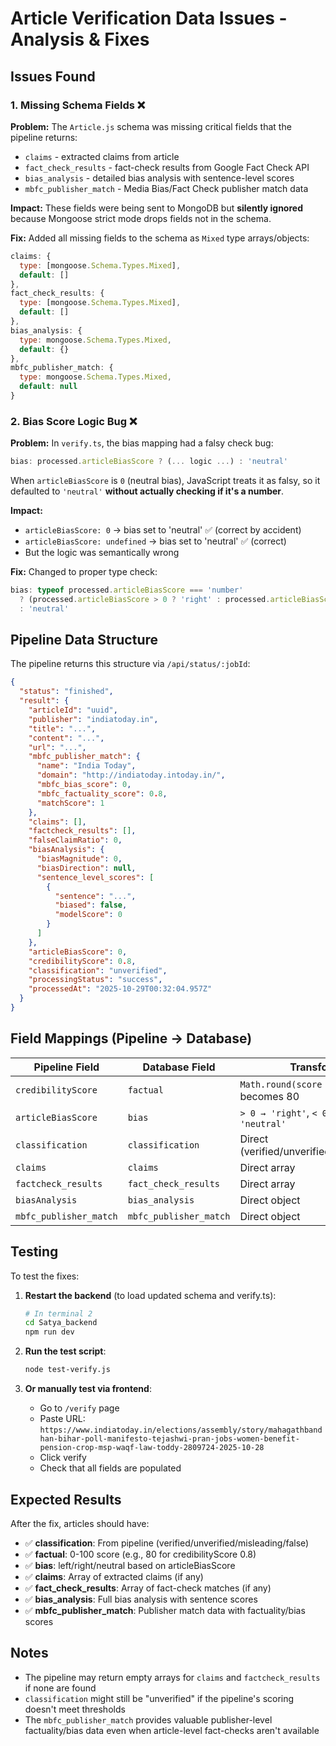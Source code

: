 # Article Verification Data Issues - Analysis & Fixes

## Issues Found

### 1. **Missing Schema Fields** ❌
**Problem:** The `Article.js` schema was missing critical fields that the pipeline returns:
- `claims` - extracted claims from article
- `fact_check_results` - fact-check results from Google Fact Check API
- `bias_analysis` - detailed bias analysis with sentence-level scores
- `mbfc_publisher_match` - Media Bias/Fact Check publisher match data

**Impact:** These fields were being sent to MongoDB but **silently ignored** because Mongoose strict mode drops fields not in the schema.

**Fix:** Added all missing fields to the schema as `Mixed` type arrays/objects:
```javascript
claims: {
  type: [mongoose.Schema.Types.Mixed],
  default: []
},
fact_check_results: {
  type: [mongoose.Schema.Types.Mixed],
  default: []
},
bias_analysis: {
  type: mongoose.Schema.Types.Mixed,
  default: {}
},
mbfc_publisher_match: {
  type: mongoose.Schema.Types.Mixed,
  default: null
}
```

### 2. **Bias Score Logic Bug** ❌
**Problem:** In `verify.ts`, the bias mapping had a falsy check bug:
```typescript
bias: processed.articleBiasScore ? (... logic ...) : 'neutral'
```

When `articleBiasScore` is `0` (neutral bias), JavaScript treats it as falsy, so it defaulted to `'neutral'` **without actually checking if it's a number**.

**Impact:** 
- `articleBiasScore: 0` → bias set to 'neutral' ✅ (correct by accident)
- `articleBiasScore: undefined` → bias set to 'neutral' ✅ (correct)
- But the logic was semantically wrong

**Fix:** Changed to proper type check:
```typescript
bias: typeof processed.articleBiasScore === 'number' 
  ? (processed.articleBiasScore > 0 ? 'right' : processed.articleBiasScore < 0 ? 'left' : 'neutral')
  : 'neutral'
```

## Pipeline Data Structure

The pipeline returns this structure via `/api/status/:jobId`:

```json
{
  "status": "finished",
  "result": {
    "articleId": "uuid",
    "publisher": "indiatoday.in",
    "title": "...",
    "content": "...",
    "url": "...",
    "mbfc_publisher_match": {
      "name": "India Today",
      "domain": "http://indiatoday.intoday.in/",
      "mbfc_bias_score": 0,
      "mbfc_factuality_score": 0.8,
      "matchScore": 1
    },
    "claims": [],
    "factcheck_results": [],
    "falseClaimRatio": 0,
    "biasAnalysis": {
      "biasMagnitude": 0,
      "biasDirection": null,
      "sentence_level_scores": [
        {
          "sentence": "...",
          "biased": false,
          "modelScore": 0
        }
      ]
    },
    "articleBiasScore": 0,
    "credibilityScore": 0.8,
    "classification": "unverified",
    "processingStatus": "success",
    "processedAt": "2025-10-29T00:32:04.957Z"
  }
}
```

## Field Mappings (Pipeline → Database)

| Pipeline Field | Database Field | Transformation |
|----------------|----------------|----------------|
| `credibilityScore` | `factual` | `Math.round(score * 100)` → 0.8 becomes 80 |
| `articleBiasScore` | `bias` | `> 0 → 'right'`, `< 0 → 'left'`, `0 → 'neutral'` |
| `classification` | `classification` | Direct (verified/unverified/false/misleading) |
| `claims` | `claims` | Direct array |
| `factcheck_results` | `fact_check_results` | Direct array |
| `biasAnalysis` | `bias_analysis` | Direct object |
| `mbfc_publisher_match` | `mbfc_publisher_match` | Direct object |

## Testing

To test the fixes:

1. **Restart the backend** (to load updated schema and verify.ts):
   ```bash
   # In terminal 2
   cd Satya_backend
   npm run dev
   ```

2. **Run the test script**:
   ```bash
   node test-verify.js
   ```

3. **Or manually test via frontend**:
   - Go to `/verify` page
   - Paste URL: `https://www.indiatoday.in/elections/assembly/story/mahagathbandhan-bihar-poll-manifesto-tejashwi-pran-jobs-women-benefit-pension-crop-msp-waqf-law-toddy-2809724-2025-10-28`
   - Click verify
   - Check that all fields are populated

## Expected Results

After the fix, articles should have:
- ✅ **classification**: From pipeline (verified/unverified/misleading/false)
- ✅ **factual**: 0-100 score (e.g., 80 for credibilityScore 0.8)
- ✅ **bias**: left/right/neutral based on articleBiasScore
- ✅ **claims**: Array of extracted claims (if any)
- ✅ **fact_check_results**: Array of fact-check matches (if any)
- ✅ **bias_analysis**: Full bias analysis with sentence scores
- ✅ **mbfc_publisher_match**: Publisher match data with factuality/bias scores

## Notes

- The pipeline may return empty arrays for `claims` and `factcheck_results` if none are found
- `classification` might still be "unverified" if the pipeline's scoring doesn't meet thresholds
- The `mbfc_publisher_match` provides valuable publisher-level factuality/bias data even when article-level fact-checks aren't available
